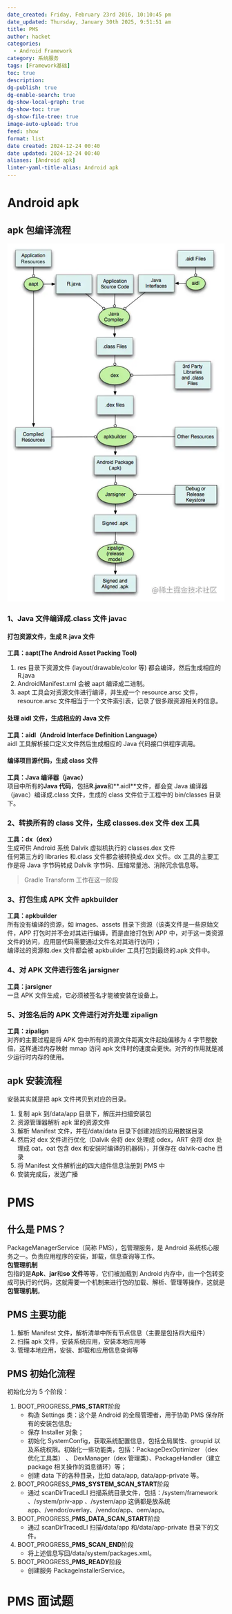 ```yaml
---
date_created: Friday, February 23rd 2016, 10:10:45 pm
date_updated: Thursday, January 30th 2025, 9:51:51 am
title: PMS
author: hacket
categories:
  - Android Framework
category: 系统服务
tags: [Framework基础]
toc: true
description: 
dg-publish: true
dg-enable-search: true
dg-show-local-graph: true
dg-show-toc: true
dg-show-file-tree: true
image-auto-upload: true
feed: show
format: list
date created: 2024-12-24 00:40
date updated: 2024-12-24 00:40
aliases: [Android apk]
linter-yaml-title-alias: Android apk
---
```


# Android apk

## apk 包编译流程

![gvqti](https://raw.githubusercontent.com/hacket/ObsidianOSS/master/obsidian/gvqti.webp)

### 1、Java 文件编译成.class 文件 javac

#### 打包资源文件，生成 R.java 文件

**工具：aapt(The Android Asset Packing Tool)**

1. res 目录下资源文件 (layout/drawable/color 等) 都会编译，然后生成相应的 R.java
2. AndroidManifest.xml 会被 aapt 编译成二进制。
3. aapt 工具会对资源文件进行编译，并生成一个 resource.arsc 文件，resource.arsc 文件相当于一个文件索引表，记录了很多跟资源相关的信息。

#### 处理 aidl 文件，生成相应的 Java 文件

**工具：aidl（Android Interface Definition Language）**<br />aidl 工具解析接口定义文件然后生成相应的 Java 代码接口供程序调用。

#### 编译项目源代码，生成 class 文件

**工具：Java 编译器（javac）**<br />项目中所有的**Java 代码**，包括**R.java**和**.aidl**文件，都会变 Java 编译器（javac）编译成.class 文件，生成的 class 文件位于工程中的 bin/classes 目录下。

### 2、转换所有的 class 文件，生成 classes.dex 文件 dex 工具

**工具：dx（dex）**<br />生成可供 Android 系统 Dalvik 虚拟机执行的 classes.dex 文件<br />任何第三方的 libraries 和.class 文件都会被转换成.dex 文件。dx 工具的主要工作是将 Java 字节码转成 Dalvik 字节码、压缩常量池、消除冗余信息等。

> Gradle Transform 工作在这一阶段

### 3、打包生成 APK 文件 apkbuilder

**工具：apkbuilder**<br />所有没有编译的资源，如 images、assets 目录下资源（该类文件是一些原始文件，APP 打包时并不会对其进行编译，而是直接打包到 APP 中，对于这一类资源文件的访问，应用层代码需要通过文件名对其进行访问）；<br />编译过的资源和.dex 文件都会被 apkbuilder 工具打包到最终的.apk 文件中。

### 4、对 APK 文件进行签名 jarsigner

**工具：jarsigner**<br />一旦 APK 文件生成，它必须被签名才能被安装在设备上。

### 5、对签名后的 APK 文件进行对齐处理 zipalign

**工具：zipalign**<br />对齐的主要过程是将 APK 包中所有的资源文件距离文件起始偏移为 4 字节整数倍，这样通过内存映射 mmap 访问 apk 文件时的速度会更快。对齐的作用就是减少运行时内存的使用。

## apk 安装流程

安装其实就是把 apk 文件拷贝到对应的目录。

1. 复制 apk 到/data/app 目录下，解压并扫描安装包
2. 资源管理器解析 apk 里的资源文件
3. 解析 Manifest 文件，并在/data/data 目录下创建对应的应用数据目录
4. 然后对 dex 文件进行优化（Dalvik 会将 dex 处理成 odex，ART 会将 dex 处理成 oat，oat 包含 dex 和安装时编译的机器码），并保存在 dalvik-cache 目录
5. 将 Manifest 文件解析出的四大组件信息注册到 PMS 中
6. 安装完成后，发送广播

# PMS

## 什么是 PMS？

PackageManagerService（简称 PMS），包管理服务，是 Android 系统核心服务之一。负责应用程序的安装，卸载，信息查询等工作。<br />**包管理机制**<br />包指的是**Apk**、**jar**和**so 文件**等等，它们被加载到 Android 内存中，由一个包转变成可执行的代码，这就需要一个机制来进行包的加载、解析、管理等操作，这就是**包管理机制**。

## PMS 主要功能

1. 解析 Manifest 文件，解析清单中所有节点信息（主要是包括四大组件）
2. 扫描 apk 文件，安装系统应用，安装本地应用等
3. 管理本地应用，安装、卸载和应用信息查询等

## PMS 初始化流程

初始化分为 5 个阶段：

1. BOOT_PROGRESS_**PMS_START**阶段
   - 构造 Settings 类：这个是 Android 的全局管理者，用于协助 PMS 保存所有的安装包信息;
   - 保存 Installer 对象；
   - 初始化 SystemConfig，获取系统配置信息，包括全局属性、groupid 以及系统权限。初始化一些功能类，包括：PackageDexOptimizer （dex 优化工具类） 、 DexManager（dex 管理类）、PackageHandler（建立 package 相关操作的消息循环）等；
   - 创建 data 下的各种目录，比如 data/app, data/app-private 等。
2. BOOT_PROGRESS_**PMS_SYSTEM_SCAN_START**阶段
   - 通过 scanDirTracedLI 扫描系统目录文件，包括：/system/framework 、/system/priv-app 、/system/app 这俩都是放系统 app、/vendor/overlay、/vendor/app、oem/app。
3. BOOT_PROGRESS_**PMS_DATA_SCAN_START**阶段
   - 通过 scanDirTracedLI 扫描/data/app 和/data/app-private 目录下的文件。
4. BOOT_PROGRESS_**PMS_SCAN_END**阶段
   - 将上述信息写回/data/system/packages.xml。
5. BOOT_PROGRESS_**PMS_READY**阶段
   - 创建服务 PackageInstallerService。

# PMS 面试题
